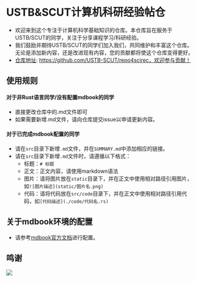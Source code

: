 # USTB&SCUT计算机科研经验帖仓
- 欢迎来到这个专注于计算机科学基础知识的仓库。本仓库旨在服务于USTB/SCUT的同学，关注于分享课程学习/科研经验。
- 我们鼓励并期待USTB/SCUT的同学们加入我们，共同维护和丰富这个仓库。无论是添加新内容，还是改进现有内容，您的贡献都将使这个仓库变得更好。
- [仓库地址](https://github.com/USTB-SCUT/repo4scirec): https://github.com/USTB-SCUT/repo4scirec，欢迎参与贡献！
## 使用规则
#### 对于非Rust语言同学/没有配置mdbook的同学
- 直接更改仓库中的.md文件即可
- 如果需要新增.md文件，请向仓库提交issue以申请更新内容。
#### 对于已完成mdbook配置的同学
- 请在`src`目录下新增`.md`文件，并在`SUMMARY.md`中添加相应的链接。
- 请在`src`目录下新增`.md`文件时，请遵循以下格式：
  - 标题：`# 标题`
  - 正文：正文内容，请使用markdown语法
  - 图片：请将图片放在`static`目录下，并在正文中使用相对路径引用图片，如`![图片描述](static/图片名.png)`
  - 代码：请将代码放在`src/code`目录下，并在正文中使用相对路径引用代码，如`[代码描述](./code/代码名.rs)`

## 关于mdbook环境的配置
- 请参考[mdbook官方文档](https://rust-lang.github.io/mdBook/)进行配置。

## 鸣谢

<a href="https://github.com/USTB-SCUT/repo4scirec/graphs/contributors">
  <img src="https://contrib.rocks/image?repo=USTB-SCUT/repo4scirec" />
</a>